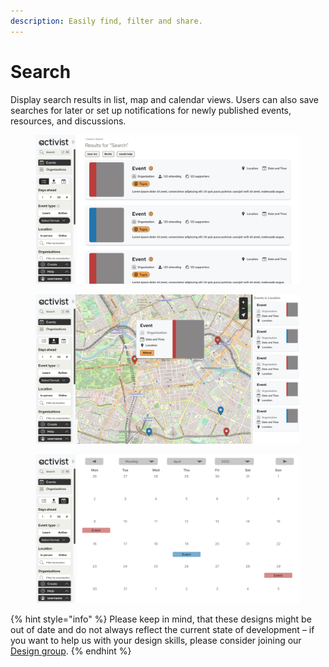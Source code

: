 ```yaml
---
description: Easily find, filter and share.
---
```


# Search

Display search results in list, map and calendar views. Users can also save searches for later or set up notifications for newly published events, resources, and discussions.

<figure><img src="../../.gitbook/assets/Event Search - List.png" alt=""><figcaption></figcaption></figure>

<figure><img src="../../.gitbook/assets/Event Search - Map.png" alt=""><figcaption></figcaption></figure>

<figure><img src="../../.gitbook/assets/Event Search - Calendar.png" alt=""><figcaption></figcaption></figure>

{% hint style="info" %}
Please keep in mind, that these designs might be out of date and do not always reflect the current state of development – if you want to help us with your design skills, please consider joining our [Design group](../../organization/community/circles-and-groups.md#design).
{% endhint %}
